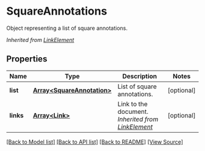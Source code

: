 ﻿# SquareAnnotations
Object representing a list of square annotations.

*Inherited from [LinkElement](LinkElement.md)*
## Properties
Name | Type | Description | Notes
------------ | ------------- | ------------- | -------------
**list** | [**Array&lt;SquareAnnotation&gt;**](SquareAnnotation.md) | List of square annotations. | [optional]
**links** | [**Array&lt;Link&gt;**](Link.md) | Link to the document.<br />*Inherited from [LinkElement](LinkElement.md)* | [optional]

[[Back to Model list]](../README.md#documentation-for-models) [[Back to API list]](../README.md#documentation-for-api-endpoints) [[Back to README]](../README.md) [[View Source]](../src/models/squareAnnotations.ts)

